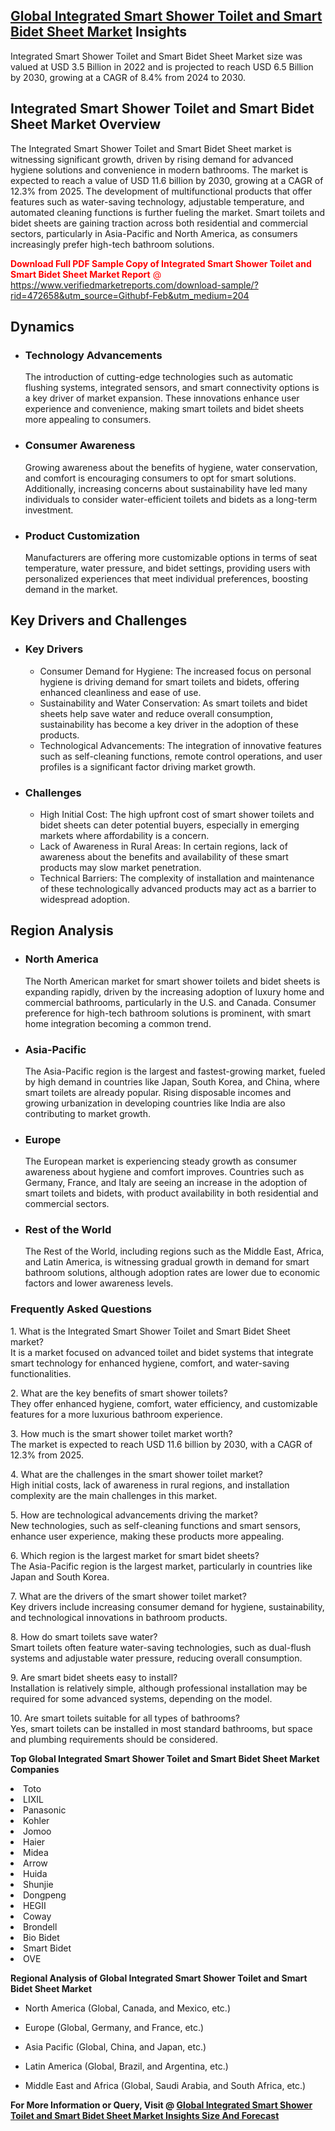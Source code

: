 <h2><a href="https://www.verifiedmarketreports.com/download-sample/?rid=472658&amp;utm_source=Githubf&amp;utm_medium=204" target="_blank">Global Integrated Smart Shower Toilet and Smart Bidet Sheet Market</a> Insights</h2><p>Integrated Smart Shower Toilet and Smart Bidet Sheet Market size was valued at USD 3.5 Billion in 2022 and is projected to reach USD 6.5 Billion by 2030, growing at a CAGR of 8.4% from 2024 to 2030.</p><p><h2>Integrated Smart Shower Toilet and Smart Bidet Sheet Market Overview</h2> <p>The Integrated Smart Shower Toilet and Smart Bidet Sheet market is witnessing significant growth, driven by rising demand for advanced hygiene solutions and convenience in modern bathrooms. The market is expected to reach a value of USD 11.6 billion by 2030, growing at a CAGR of 12.3% from 2025. The development of multifunctional products that offer features such as water-saving technology, adjustable temperature, and automated cleaning functions is further fueling the market. Smart toilets and bidet sheets are gaining traction across both residential and commercial sectors, particularly in Asia-Pacific and North America, as consumers increasingly prefer high-tech bathroom solutions.</p> <p><p><span class=""><span style="color: #ff0000;"><strong>Download Full PDF Sample Copy of Integrated Smart Shower Toilet and Smart Bidet Sheet Market Report</strong> @ </span><a href="https://www.verifiedmarketreports.com/download-sample/?rid=472658&amp;utm_source=Githubf-Feb&amp;utm_medium=204" target="_blank">https://www.verifiedmarketreports.com/download-sample/?rid=472658&amp;utm_source=Githubf-Feb&amp;utm_medium=204</a></span></p></p> <h2>Dynamics</h2> <ul> <li><h3>Technology Advancements</h3> The introduction of cutting-edge technologies such as automatic flushing systems, integrated sensors, and smart connectivity options is a key driver of market expansion. These innovations enhance user experience and convenience, making smart toilets and bidet sheets more appealing to consumers.</li> <li><h3>Consumer Awareness</h3> Growing awareness about the benefits of hygiene, water conservation, and comfort is encouraging consumers to opt for smart solutions. Additionally, increasing concerns about sustainability have led many individuals to consider water-efficient toilets and bidets as a long-term investment.</li> <li><h3>Product Customization</h3> Manufacturers are offering more customizable options in terms of seat temperature, water pressure, and bidet settings, providing users with personalized experiences that meet individual preferences, boosting demand in the market.</li> </ul> <h2>Key Drivers and Challenges</h2> <ul> <li><h3>Key Drivers</h3> <ul> <li>Consumer Demand for Hygiene: The increased focus on personal hygiene is driving demand for smart toilets and bidets, offering enhanced cleanliness and ease of use.</li> <li>Sustainability and Water Conservation: As smart toilets and bidet sheets help save water and reduce overall consumption, sustainability has become a key driver in the adoption of these products.</li> <li>Technological Advancements: The integration of innovative features such as self-cleaning functions, remote control operations, and user profiles is a significant factor driving market growth.</li> </ul> </li> <li><h3>Challenges</h3> <ul> <li>High Initial Cost: The high upfront cost of smart shower toilets and bidet sheets can deter potential buyers, especially in emerging markets where affordability is a concern.</li> <li>Lack of Awareness in Rural Areas: In certain regions, lack of awareness about the benefits and availability of these smart products may slow market penetration.</li> <li>Technical Barriers: The complexity of installation and maintenance of these technologically advanced products may act as a barrier to widespread adoption.</li> </ul> </li> </ul> <h2>Region Analysis</h2> <ul> <li><h3>North America</h3> The North American market for smart shower toilets and bidet sheets is expanding rapidly, driven by the increasing adoption of luxury home and commercial bathrooms, particularly in the U.S. and Canada. Consumer preference for high-tech bathroom solutions is prominent, with smart home integration becoming a common trend.</li> <li><h3>Asia-Pacific</h3> The Asia-Pacific region is the largest and fastest-growing market, fueled by high demand in countries like Japan, South Korea, and China, where smart toilets are already popular. Rising disposable incomes and growing urbanization in developing countries like India are also contributing to market growth.</li> <li><h3>Europe</h3> The European market is experiencing steady growth as consumer awareness about hygiene and comfort improves. Countries such as Germany, France, and Italy are seeing an increase in the adoption of smart toilets and bidets, with product availability in both residential and commercial sectors.</li> <li><h3>Rest of the World</h3> The Rest of the World, including regions such as the Middle East, Africa, and Latin America, is witnessing gradual growth in demand for smart bathroom solutions, although adoption rates are lower due to economic factors and lower awareness levels.</li> </ul> <h3>Frequently Asked Questions</h3> <p>1. What is the Integrated Smart Shower Toilet and Smart Bidet Sheet market? <br> It is a market focused on advanced toilet and bidet systems that integrate smart technology for enhanced hygiene, comfort, and water-saving functionalities.</p> <p>2. What are the key benefits of smart shower toilets? <br> They offer enhanced hygiene, comfort, water efficiency, and customizable features for a more luxurious bathroom experience.</p> <p>3. How much is the smart shower toilet market worth? <br> The market is expected to reach USD 11.6 billion by 2030, with a CAGR of 12.3% from 2025.</p> <p>4. What are the challenges in the smart shower toilet market? <br> High initial costs, lack of awareness in rural regions, and installation complexity are the main challenges in this market.</p> <p>5. How are technological advancements driving the market? <br> New technologies, such as self-cleaning functions and smart sensors, enhance user experience, making these products more appealing.</p> <p>6. Which region is the largest market for smart bidet sheets? <br> The Asia-Pacific region is the largest market, particularly in countries like Japan and South Korea.</p> <p>7. What are the drivers of the smart shower toilet market? <br> Key drivers include increasing consumer demand for hygiene, sustainability, and technological innovations in bathroom products.</p> <p>8. How do smart toilets save water? <br> Smart toilets often feature water-saving technologies, such as dual-flush systems and adjustable water pressure, reducing overall consumption.</p> <p>9. Are smart bidet sheets easy to install? <br> Installation is relatively simple, although professional installation may be required for some advanced systems, depending on the model.</p> <p>10. Are smart toilets suitable for all types of bathrooms? <br> Yes, smart toilets can be installed in most standard bathrooms, but space and plumbing requirements should be considered.</p> </p><p><strong>Top Global Integrated Smart Shower Toilet and Smart Bidet Sheet Market Companies</strong></p><div data-test-id=""><p><li>Toto</li><li> LIXIL</li><li> Panasonic</li><li> Kohler</li><li> Jomoo</li><li> Haier</li><li> Midea</li><li> Arrow</li><li> Huida</li><li> Shunjie</li><li> Dongpeng</li><li> HEGII</li><li> Coway</li><li> Brondell</li><li> Bio Bidet</li><li> Smart Bidet</li><li> OVE</li></p><div><strong>Regional Analysis of&nbsp;Global Integrated Smart Shower Toilet and Smart Bidet Sheet Market</strong></div><ul><li dir="ltr"><p dir="ltr">North America&nbsp;(Global, Canada, and Mexico, etc.)</p></li><li dir="ltr"><p dir="ltr">Europe (Global, Germany, and France, etc.)</p></li><li dir="ltr"><p dir="ltr">Asia Pacific&nbsp;(Global, China, and Japan, etc.)</p></li><li dir="ltr"><p dir="ltr">Latin America&nbsp;(Global, Brazil, and Argentina, etc.)</p></li><li dir="ltr">Middle East and Africa&nbsp;(Global, Saudi Arabia, and South Africa, etc.)</li></ul><p><strong>For More Information or Query, Visit @&nbsp;</strong><strong><a href="https://www.verifiedmarketreports.com/product/integrated-smart-shower-toilet-and-smart-bidet-sheet-market/?utm_source=Githubf&amp;utm_medium=204" target="_blank">Global Integrated Smart Shower Toilet and Smart Bidet Sheet Market Insights Size And Forecast</a></strong></p></div>
